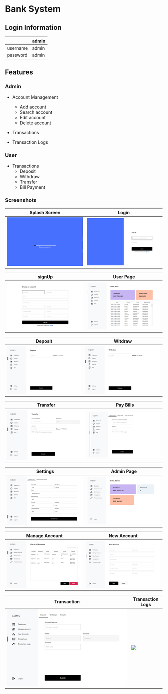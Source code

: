 # Bank System


## Login Information
|   | admin | 
| ------------- | ------------- |
| username  | admin  |
| password  | admin  |

## Features

### Admin
* Account Management
  * Add account
  * Search account
  * Edit account
  * Delete account

* Transactions
* Transaction Logs

### User
* Transactions
  * Deposit
  * Withdraw
  * Transfer
  * Bill Payment

### Screenshots
| Splash Screen  | Login |
| ------------- | ------------- |
| ![](./screenshots/splashScreen.png)  | ![](./screenshots/logIn.png)  |


| signUp  | User Page |
| ------------- | ------------- |
| ![](./screenshots/signUp.png)  | ![](./screenshots/dashboardUser.png)  |

| Deposit  | Witdraw |
| ------------- | ------------- |
| ![](./screenshots/deposit.png)  | ![](./screenshots/withdraw.png)  |

| Transfer  | Pay Bills |
| ------------- | ------------- |
| ![](./screenshots/transfer.png)  | ![](./screenshots/payBills.png)  |

| Settings  | Admin Page |
| ------------- | ------------- |
| ![](./screenshots/settings.png)  | ![](./screenshots/dashboardAdmin.png)  |

| Manage Account  | New Account |
| ------------- | ------------- |
| ![](./screenshots/manageAccount.png)  | ![](./screenshots/newAccount.png)  |

| Transaction  | Transaction Logs |
| ------------- | ------------- |
| ![](./screenshots/transactions.png)  | ![](./screenshots/transationLogs.png)  |
